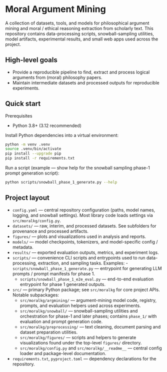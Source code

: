 # Moral Argument Mining

A collection of datasets, tools, and models for philosophical argument mining and moral / ethical reasoning extraction from scholarly text. This repository contains data-processing scripts, snowball-sampling utilities, model artifacts, experimental results, and small web apps used across the project.

High-level goals
----------------
- Provide a reproducible pipeline to find, extract and process logical arguments from (moral) philosophy papers.
- Maintain intermediate datasets and processed outputs for reproducible experiments.

Quick start
-----------
Prerequisites

- Python 3.8+ (3.12 recommended)

Install Python dependencies into a virtual environment:

```bash
python -m venv .venv
source .venv/bin/activate
pip install --upgrade pip
pip install -r requirements.txt
```

Run a script (example — show help for the snowball sampling phase-1 prompt generation script):

```bash
python scripts/snowball_phase_1_generate.py --help
```

Project layout
--------------

- `config.yaml` — central repository configuration (paths, model names, logging, and snowball settings). Most library code loads settings via `src/moralkg/config.py`.
- `datasets/` — raw, interim, and processed datasets. See subfolders for provenance and processed artifacts.
- `figures/` — plots and visualizations used in analysis and reports.
- `models/` — model checkpoints, tokenizers, and model-specific config / metadata.
- `results/` — exported evaluation outputs, metrics, and experiment logs.
- `scripts/` — convenience CLI scripts and entrypoints used to run data-processing, extraction, and sampling tasks. Examples:
		- `scripts/snowball_phase_1_generate.py` — entrypoint for generating LLM prompts / prompt manifests for phase 1.
	- `scripts/snowball_phase_1_e2e_eval.py` — end-to-end evaluation entrypoint for phase 1 generated outputs.
- `src/` — primary Python package; see `src/moralkg` for core project APIs. Notable subpackages:
	- `src/moralkg/argmining/` — argument-mining model code, registry, prompts, and evaluation helpers used across experiments.
	- `src/moralkg/snowball/` — snowball-sampling utilities and orchestration for phase-1 and later phases; contains `phase_1/` with evaluation and prompt generation code.
	- `src/moralkg/preprocessing/` — text cleaning, document parsing and dataset preparation utilities.
	- `src/moralkg/figures/` — scripts and helpers to generate visualizations found under the top-level `figures/` directory.
	- `src/moralkg/config.py` and `src/moralkg/__readme__` — central config loader and package-level documentation.
- `requirements.txt`, `pyproject.toml` — dependency declarations for the repository.